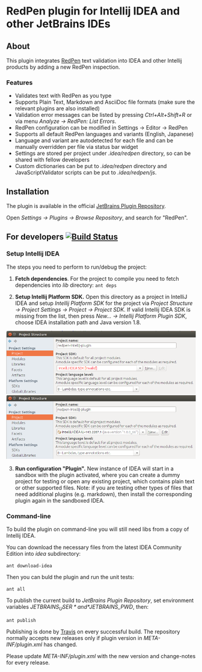 # RedPen plugin for Intellij IDEA and other JetBrains IDEs

## About

This plugin integrates [RedPen](http://redpen.cc) text validation into IDEA and other Intellij products by adding a new RedPen inspection.

### Features

* Validates text with RedPen as you type
* Supports Plain Text, Markdown and AsciiDoc file formats (make sure the relevant plugins are also installed)
* Validation error messages can be listed by pressing *Ctrl+Alt+Shift+R* or via menu *Analyze -> RedPen: List Errors*.
* RedPen configuration can be modified in Settings -> Editor -> RedPen
* Supports all default RedPen languages and variants (English, Japanese)
* Language and variant are autodetected for each file and can be manually overridden per file via status bar widget
* Settings are stored per project under *.idea/redpen* directory, so can be shared with fellow developers
* Custom dictionaries can be put to *.idea/redpen* directory and JavaScriptValidator scripts can be put to *.idea/redpen/js*. 

## Installation

The plugin is available in the official [JetBrains Plugin Repository](https://plugins.jetbrains.com/plugin/8210).

Open *Settings -> Plugins -> Browse Repository*, and search for "RedPen".

## For developers [![Build Status](https://travis-ci.org/redpen-cc/redpen-intellij-plugin.svg?branch=master)](https://travis-ci.org/redpen-cc/redpen-intellij-plugin)

### Setup Intellij IDEA
The steps you need to perform to run/debug the project:

1. **Fetch dependencies**. For the project to compile you need to fetch dependencies into *lib* directory: ```ant deps```

2. **Setup Intellij Platform SDK.** Open this directory as a project in IntelliJ IDEA and setup *Intellij Platform SDK* for the project via
*Project Structure -> Project Settings -> Project -> Project SDK*. If valid Intellij IDEA SDK is missing from the list,
then press *New... -> Intellij Platform Plugin SDK*, choose IDEA installation path and Java version 1.8.

![invalid SDK](screenshots/invalid_sdk.png "No valid Intellij IDEA SDK")
![valid SDK](screenshots/valid_sdk.png "Valid Intellij IDEA SDK is selected")

3. **Run configuration "Plugin".**
New instance of IDEA will start in a sandbox with the plugin activated, where you can create a dummy project for testing
or open any existing project, which contains plain text or other supported files. Note: if you are testing
other types of files that need additional plugins (e.g. markdown), then install the corresponding plugin again
in the sandboxed IDEA.

### Command-line
To build the plugin on command-line you will still need libs from a copy of Intellij IDEA.

You can download the necessary files from the latest IDEA Community Edition into *idea* subdirectory:

  ```ant download-idea```

Then you can buld the plugin and run the unit tests:

  ```ant all```

To publish the current build to *JetBrains Plugin Repository*, set environment variables *$JETBRAINS_USER* and *$JETBRAINS_PWD*, then:

  ```ant publish```
  
Publishing is done by [Travis](https://travis-ci.org/redpen-cc/redpen-intellij-plugin) on every successful build.
The repository normally accepts new releases only if plugin version in *META-INF/plugin.xml* has changed.

Please update *META-INF/plugin.xml* with the new version and change-notes for every release.
